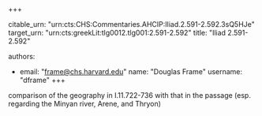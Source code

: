 +++


citable_urn: "urn:cts:CHS:Commentaries.AHCIP:Iliad.2.591-2.592.3sQ5HJe"
target_urn: "urn:cts:greekLit:tlg0012.tlg001:2.591-2.592"
title: "Iliad 2.591-2.592"

authors:
- email: "frame@chs.harvard.edu"
  name: "Douglas Frame"
  username: "dframe"
+++

<p>comparison of the geography in I.11.722-736 with that in the passage (esp. regarding the Minyan river, Arene, and Thryon)</p>